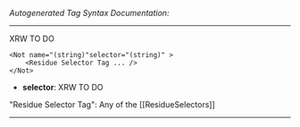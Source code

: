 _Autogenerated Tag Syntax Documentation:_

---
XRW TO DO

```
<Not name="(string)"selector="(string)" >
    <Residue Selector Tag ... />
</Not>
```

-   **selector**: XRW TO DO


"Residue Selector Tag": Any of the [[ResidueSelectors]]

---
